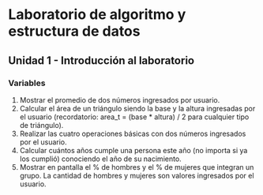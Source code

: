 
# Laboratorio de algoritmo y estructura de datos

## Unidad 1 - Introducción al laboratorio

### Variables
1.	Mostrar el promedio de dos números ingresados por usuario.
2.	Calcular el área de un triángulo siendo la base y la altura ingresadas por el usuario (recordatorio: area_t = (base * altura) / 2 para cualquier tipo de triángulo).
3.	Realizar las cuatro operaciones básicas con dos números ingresados por el usuario.
4.	Calcular cuántos años cumple una persona este año (no importa si ya los cumplió) conociendo el año de su nacimiento.
5.	Mostrar en pantalla el % de hombres y el % de mujeres que integran un grupo. La cantidad de hombres y mujeres son valores ingresados por el usuario.
<!-- ### Estructuras de control
6.	Realizar un programa donde el usuario ingrese dos números y se muestre cuál es el mayor.
7.	Modificar el programa del ejercicio 3 para que se muestre un mensaje de error si se intenta dividir por cero (recordatorio: 0/k = 0, k/0 = indefinido para cualquier k).
8.	Realizar un programa donde el usuario ingrese una cantidad de libros en una librería en la cual todos los libros cuestan $300 pero llevando más de 5 libros cuestan $250 c/u y que retorne el monto total.
9.	Realizar un programa donde el usuario ingrese números constantemente y se vayan mostrando en pantalla multiplicados por 2. Si el usuario ingresa 0 el programa deberá finalizar.
10.	Realizar un programa donde el usuario ingresa números. Al ingresar el número 0, deberá mostrar la suma total de todos los números ingresados por pantalla.
11.	Realizar un programa donde se ingresen dos números (primero el menor, luego el mayor) y se muestren todos los números intermedios (incluyendo los extremos).
12.	Realizar un programa donde el usuario ingrese un número y que muestre por pantalla si el mismo es par o impar.

## Unidad 2 - Tipos de datos

1.	Realizar un programa donde el usuario ingrese un número y que muestre por pantalla si el mismo es par o impar utilizando el operador módulo (recordatorio: 5%2 => 1).
2.	Mismo problema que antes solo que ahora no se pueden usar ni el operador módulo ni la estructura while (pista: ¿qué pasaba cuando dividíamos un entero por otro y el resultado tenía decimales?).
3.	Realizar un programa donde el usuario ingrese un número real y se muestre por pantalla si el número está entre 0 y 10 (sin incluir los extremos).
4.	Mismo problema que antes pero ahora excluimos el intervalo [4,6]. Es decir, queremos ver si el número ingresado está entre 0 y 4 o entre 6 y 10 (pista: ¿un if puede pedir más de una condición?).
5.	Realizar un programa que le pida un carácter al usuario y muestre por pantalla su número ascii asociado.
6.	Realizar un programa que le pida una letra al usuario y muestre por pantalla si la letra es mayúscula o minúscula. Si el usuario ingresa un carácter que no sea una letra (un número o símbolo) pedir que se vuelva a ingresar (pista: ¿cuáles son los números ascii asociados a las letras mayúsculas y cuáles a las minúsculas?).

## Unidad 3 - Strings

1.	Realizar un programa donde el usuario ingrese una palabra y se muestren todas las letras de la palabra separadas por un salto de línea (una letra por renglón).
2.	Realizar un programa donde el usuario ingrese dos cadenas de texto y el programa compare la última letra de ambas cadenas y muestre si son o no iguales.
3.	Realizar un programa en donde el usuario ingrese una cadena de texto y luego una letra. Se deberá mostrar la cadena con su última letra cambiada por la ingresada.
4.	Realizar un programa que reciba una cadena de texto y devuelva el número de minúsculas y mayúsculas.
5.	Realizar un programa que muestre el reverso de una cadena de texto. Por ejemplo: el reverso de “asado” es “odasa”.
6.	Realizar un programa que haga manualmente lo que haría ‘==’ para cadenas: retornar si ambas son iguales o no en función de sus caracteres.
7.	Realizar un programa que reciba una cadena de texto y una letra minúscula y cambie a mayúsculas todas las letras de la cadena que sean iguales a ésta. Luego mostrar la cadena modificada.
8.	Dadas dos palabras de igual longitud, se deben intercalar y mostrar por pantalla. Por ejemplo: “hola” y ”casa” debería dar “hcoalsaa”.
9.	Dada una palabra, revisar si se lee igual de adelante para atrás que de atrás para adelante (palíndromo).
10.	Dadas dos palabras p1 y p2, comprobar si p1 está en p2. Ejemplo: p1 = “no” y p2 = “océano”.

## Unidad 4 - Archivos

1.	Realizar un programa en el cual el usuario ingrese por consola el nombre de un archivo a abrir, lo lea completamente e imprima su información tal cual está escrita, por pantalla. 
2.	Realizar un programa en el cual el usuario ingrese por consola el nombre de un archivo a abrir y otro string con un nombre de persona. El archivo contendrá nombres separados por comas. Se deberá indicar por pantalla cuantas veces aparece ese nombre en el archivo (pista: la función getline permitía leer hasta un carácter determinado por nosotros, ¿cual deberíamos usar en este caso?).
3.	Realizar un programa en el cual el usuario ingrese por consola el nombre de un archivo a crear/abrir. El usuario deberá ingresar números de a pares y calcular la suma de cada par: el programa deberá guardar en cada línea del archivo los dos sumandos y el resultado (todo separado por espacios).
4.	Realizar un programa en el cual el usuario ingrese por consola el nombre de un archivo a abrir y lea las sumas escritas en el formato del ejercicio anterior. Por cada línea que no sea correcta, deberá indicar por pantalla “La línea X es incorrecta. Debía sumar A + B = C y dió D”.

## Unidad 5 - Funciones

1.	Realizar una función que muestre el siguiente menú: 	
        1. Suma
        2. Resta
        3. Multiplicación
        4. División
        5. Salir
2.	Realizar una función que reciba dos valores: horas y minutos y muestre por pantalla cuánto tiempo falta para las 12:05 hs.
3.	Realizar una función que reciba como argumento dos números y retorne su suma.
4.	En el mismo programa que el ejercicio 1, realizar una función que reciba como argumento dos números y una operación matemática (+, -, *, /) y retorne el resultado de la operación.
5.	Realizar una función que muestre el menú que desarrollamos antes (utilizando la misma función), pida dos números al usuario y una opción del menú y muestre en pantalla el resultado (utilizar la función del ejercicio anterior).
### Pasaje por referencia
6.	Realizar una función que reciba una variable numérica. La función debe pedir al usuario un número y almacenarlo en la variable.
7.	Realizar una función que reciba una cadena de texto y un carácter. La función debe añadir al final de la cadena el carácter enviado.
8.	Realizar una función que reciba un número real y un operador aritmético (+, -). En el caso de recibir ‘+’ la función debe sumarle uno al número y en el caso de recibir ‘-’ debe restarle uno.

## Unidad 6 - Vectores

1.	Realizar un programa donde el usuario ingrese 10 números, luego se ingresa otro numero, el programa debe comprobar si ese número está en la lista de los 10 números anteriores.
2.	Realizar un programa donde se ingresen números hasta ingresar el 0. Estos números se almacenan en un vector y luego se deben mostrar el mayor y el menor de ellos por pantalla.
3.	Realizar una función que reciba un vector y lo muestre por pantalla de manera prolija. Es recomendable guardar esta función para problemas futuros.
4.	Realizar una función que reciba un vector de números e imprima por pantalla si está ordenado de forma ascendente. Por ejemplo: [1,1,2,3] está ordenado ascendentemente.
5.	Realizar una función que reciba dos vectores, corrobore que son del mismo tamaño y si es así, guarde la suma (posición a posición) en un nuevo vector e imprima la suma por pantalla. De lo contrario imprime que son de distinto tamaño. Por ejemplo: [1,2,3] + [4,5,6] = [5,7,9]
6.	Realizar una función que reciba un vector de tipo float e imprima su reverso. Por ejemplo: [5.3, 4.5, 3.9, 8.1] -> [8.1, 3.9, 4.5, 5.3]
7.	Realizar una función que reciba un vector ordenado de menor a mayor de números enteros y un entero y devuelva true si el número se encuentra en el vector. Por ejemplo: [1,5,7,8,13], 5 -> true, [1,5,7,8,13], 2 -> false.
8.	Realizar una función que reciba dos vectores ordenados y devuelva el vector resultante de concatenarlos de manera que esté ordenado. Por ejemplo: [1,4,7,10], [2,5,6,8] -> [1,2,4,5,6,7,8,10]. Complejidad requerida: O(n1 + n2), siendo ni la cantidad de elementos del vector i.
9.	Suponer que tenemos tres vectores ordenados y que sabemos que hay un elemento en común entre ellos. Programar una función que reciba los tres vectores y retorne un vector con los índices donde está dicho elemento. Por ejemplo: [1,3,4], [3,5,7], [1,2,3] -> [1,0,2]. Complejidad requerida: O(n1 + n2 + n3), siendo ni la cantidad de elementos del vector i.
10.	Realizar una función que reciba un vector de números enteros entre 1 y 3 y lo devuelva ordenado. Por ejemplo: [1,2,1,1,3,3] -> [1,1,1,2,3,3]. Complejidad requerida: O(n), siendo n la cantidad de elementos del vector.
11.	Realizar una funcion que reciba un entero y devuela un vector con los factores primos del mismo. Los factores primos de un número entero son los números primos divisores exactos de ese número entero. Ejemplos: los factores primos de 6 son 2 y 3. Factores primos de 7 es 7.
12.	Realizar una función que dado un vector de enteros devuelva ese mismo vector, pero sin los numeros duplicados. Por ekemplo: [1,1,2,1,1,2,3,2,3,3] -> [1,2,3]
13.	Realizar una función que reciba un vector y un entero y devuelva el vector dado rotadas las posiciones de los elementos tantas veces como haya indicado el entero del vector. Por ejemplo: [1,2,3,4,5,6] y el número 2 debería dar: [3,4,5,6,1,2]
14.	Decimos que tres números a,b y c son triangulares si se cumple que:
a.	a < b+c
b.	b < a+c
c.	c < a+b
Programar una función que reciba un vector y retorne si en el mismo existen números triangulares. Complejidad requerida: O(n2). Pista: ¿qué algoritmo vimos que tenía complejidad cuadrática?


## Unidad 7 - Estructuras

1.	Crear un struct Persona, que contenga nombre, apellido y edad. Se deberá:
  a.	Implementar una función que le pida al usuario que ingrese nombre, apellido y edad (chequeando que la edad sea una edad válida) y retorne una variable de tipo Persona.
  b.	Implementar una función que reciba por parámetro una Persona e imprima por pantalla de forma        prolija sus datos.
2.	Usando el struct Punto, se quiere implementar una función que reciba un vector de puntos y retorne si hubo al menos un par de puntos iguales o no.
3.	Se tiene una muestra de 10 especímenes animales. Cada espécimen tiene dos características importantes: si respira aire o no y cuántos ojos tiene. Se quiere diseñar esto. Para eso se deberá implementar una función que tome como parámetro un vector de 10 especímenes, les asigne los valores que les corresponden a sus atributos y luego retorne la cantidad de ojos promedio entre los especímenes que respiran.
4.	Crear el tipo de datos Alumno, que tendrá nombre, apellido, edad y espacio para guardar notas de tipo float. Implementar una función que tome un vector de alumnos y muestre el listado de manera prolija.
5.	Usando el tipo de datos Alumno, implementar una función que devuelva el promedio más alto de notas de entre todos los alumnos y el nombre del alumno que lo tiene (de haber varios que lo compartan, dar el de menor apellido).
6.	Usando el tipo de datos Alumno, implementar una función que reciba por parámetro una edad e imprima por pantalla la nota más alta que tenga algún alumno con dicha edad. De no haber ningún alumno con dicha edad o no haber notas, indicarlo por pantalla.
7.	Vamos a crear un diccionario Español-Inglés. Una de las muchas formas de representar un diccionario de forma muy básica es creando una matriz de 2xN. De esta forma, habrá tantas palabras como N y se puede tomar como convención que la primera fila sean las palabras españolas y la segunda sus traducciones inglesas. Crear un diccionario de máximo 1000 palabras (que tenga una variable tamaño que vaya indicando cómo se llena).Una vez hecho esto, implementar las siguientes funciones:
  a.	void definir(Diccionario miDiccionario, string palabraEsp, string palabraIng) que toma el diccionario y define una nueva entrada.
  b.	bool existe(Diccionario miDiccionario, string palabra, int modo) que indica si la palabra existe dependiendo del modo (si modo vale 1 indica que es española, si vale 2 será inglesa).
  c.	bool traducir(Diccionario miDiccionario, string palabra, int modo) que imprime por pantalla la traducción de la palabra dependiendo del modo que se ingrese. Además, se indicará con un booleano si es que la traducción se realizó satisfactoriamente o no.

## Unidad 8 - Matrices

1.	Realizar una función que reciba por parámetro una matriz de 3x3 e imprima por pantalla la suma de todos sus elementos.
2.	Realizar una función que tome por parámetro una matriz de enteros de 3x3 e imprima por pantalla el elemento más chico, el más grande y las posiciones de ambos.
3.	Realizar una función que tome por parámetro una matriz de enteros de 3x3 y un número N e imprima por pantalla si el número se encontró en la matriz o no.
4.	Se quiere jugar al famoso Telekino. Para esto, realizaremos una función que por dentro tiene una matriz ya precargada, de la pinta
                                          [01][03][04][07]
                                          [08][11][15][16]
                                          [18][20][21][22]
                                          [26][30][31][35]
Ese es el resultado del sorteo de ayer. Ahora la función debe pedir al usuario que ingrese los 16 números que tiene en su cartón. Si le pegó a todos, imprimir que ganó el primer lugar, si le pegó a 15 que ganó el segundo lugar, 14 el tercero y 13 o menos no ganó nada.
En todo momento debe pedir valores menores a 40, de lo contrario se debe volver a pedir ingresar ese número erróneo.
5.	Realizar una función que tome por parámetro dos matrices de 3x3, A y B e intercambie el valor mínimo de A por el valor máximo de B y viceversa. Luego debe imprimir ambas matrices.
6.	Realizar una función que tome por parámetro una matriz de 3x3, invierta su diagonal principal y la muestre por pantalla. La diagonal principal en una matriz de 3x3 es:
                                              [1][2][4]
                                              [1][5][3]
                                              [4][2][7]
7.	Realizar una función que tome por parámetro dos matrices de 3x3 e imprima por pantalla todos sus elementos en común.
8.	Realizar una función que tome por parámetro un vector de 5 posiciones, una matriz de 5 columnas y un entero que indique la cantidad de filas de la matriz. Se debe buscar si existe una fila en la matriz que sea exactamente el vector e imprimir la respuesta.
9.	Realizar una función similar a la anterior, aunque esta vez la matriz será de 4x4, el vector de 4 posiciones y se debe imprimir si el vector es exactamente igual a alguna columna de la matriz o no.
10.	Realizar una función que tome por parámetro una matriz de 4x4, sume sus filas como si fueran vectores (recordar que en matemática, si sumamos los vectores (a,b,c)+(d,e,f) nos da (a+d,b+e,c+f)). Debe almacenar la suma en un vector e imprimirlo
 -->
